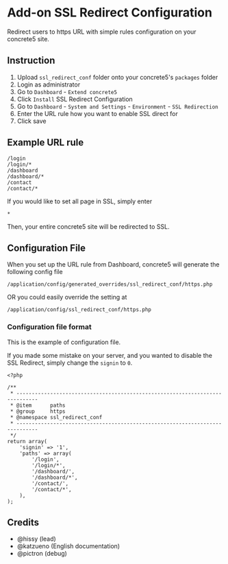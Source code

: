 # Add-on SSL Redirect Configuration

Redirect users to https URL with simple rules configuration on your concrete5 site.

## Instruction

1. Upload `ssl_redirect_conf` folder onto your concrete5's `packages` folder
1. Login as administrator
1. Go to `Dashboard` - `Extend concrete5`
1. Click `Install` SSL Redirect Configuration
1. Go to `Dashboard` - `System and Settings` - `Environment` - `SSL Redirection`
1. Enter the URL rule how you want to enable SSL direct for
1. Click save

## Example URL rule

```
/login
/login/*
/dashboard
/dashboard/*
/contact
/contact/*
```

If you would like to set all page in SSL, simply enter

```
*
```

Then, your entire concrete5 site will be redirected to SSL.

## Configuration File

When you set up the URL rule from Dashboard, concrete5 will generate the following config file

`/application/config/generated_overrides/ssl_redirect_conf/https.php`

OR you could easily override the setting at

`/application/config/ssl_redirect_conf/https.php`

### Configuration file format

This is the example of configuration file.

If you made some mistake on your server, and you wanted to disable the SSL Redirect, simply change the `signin` to `0`.


```
<?php

/**
 * -----------------------------------------------------------------------------
 * @item      paths
 * @group     https
 * @namespace ssl_redirect_conf
 * -----------------------------------------------------------------------------
 */
return array(
    'signin' => '1',
    'paths' => array(
        '/login',
        '/login/*',
        '/dashboard/',
        '/dashboard/*',
        '/contact/',
        '/contact/*',
    ),
);

```

## Credits

- @hissy (lead)
- @katzueno (English documentation)
- @pictron (debug)